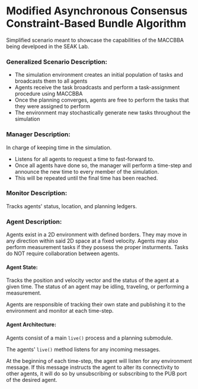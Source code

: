 # Modified Asynchronous Consensus Constraint-Based Bundle Algorithm 
Simplified scenario meant to showcase the capabilities of the MACCBBA being develpoed in the SEAK Lab.

### Generalized Scenario Description:
- The simulation environment creates an initial population of tasks and broadcasts them to all agents
- Agents receive the task broadcasts and perform a task-assignment procedure using MACCBBA
- Once the planning converges, agents are free to perform the tasks that they were assigned to perform
- The environment may stochastically generate new tasks throughout the simulation

### Manager Description:
In charge of keeping time in the simulation. 
- Listens for all agents to request a time to fast-forward to. 
- Once all agents have done so, the manager will perform a time-step and announce the new time to every member of the simulation. 
- This will be repeated until the final time has been reached.

### Monitor Description:
Tracks agents' status, location, and planning ledgers.

### Agent Description:
Agents exist in a 2D environment with defined borders. They may move in any direction within said 2D space at a fixed velocity. Agents may also perform measurement tasks if they possess the proper insturments. 
Tasks do NOT require collaboration between agents.

#### **Agent State:**
Tracks the position and velocity vector and the status of the agent at a given time. The status of an agent may be idling, traveling, or performing a measurement.

Agents are responsible of tracking their own state and publishing it to the environment and monitor at each time-step. 

#### **Agent Architecture:**
Agents consist of a main `live()` process and a planning submodule.

The agents' `live()` method listens for any incoming messages. 

At the beginning of each time-step, the agent will listen for any environment message. If this message instructs the agent to alter its connectivity to other agents, it will do so by unsubscribing or subscribing to the PUB port of the desired agent.



